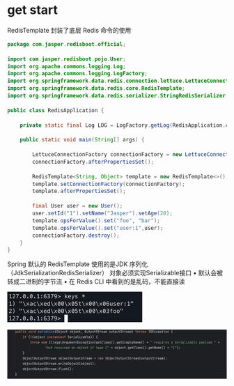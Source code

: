 # get start 

RedisTemplate 封装了底层 Redis 命令的使用

```java
package com.jasper.redisboot.official;

import com.jasper.redisboot.pojo.User;
import org.apache.commons.logging.Log;
import org.apache.commons.logging.LogFactory;
import org.springframework.data.redis.connection.lettuce.LettuceConnectionFactory;
import org.springframework.data.redis.core.RedisTemplate;
import org.springframework.data.redis.serializer.StringRedisSerializer;

public class RedisApplication {

	private static final Log LOG = LogFactory.getLog(RedisApplication.class);

	public static void main(String[] args) {

		LettuceConnectionFactory connectionFactory = new LettuceConnectionFactory();
		connectionFactory.afterPropertiesSet();

		RedisTemplate<String, Object> template = new RedisTemplate<>();
		template.setConnectionFactory(connectionFactory);
		template.afterPropertiesSet();

		final User user = new User();
		user.setId("1").setName("Jasper").setAge(20);
		template.opsForValue().set("foo", "bar");
		template.opsForValue().set("user:1",user);
		connectionFactory.destroy();
	}
}
```

Spring 默认的 RedisTemplate 使用的是JDK 序列化（JdkSerializationRedisSerializer） 对象必须实现Serializable接口
•	默认会被转成二进制的字节流
•	在 Redis CLI 中看到的是乱码，不能直接读

![img.png](../assets/乱码.png)

![img.png](../assets/defaultSerial.png)
